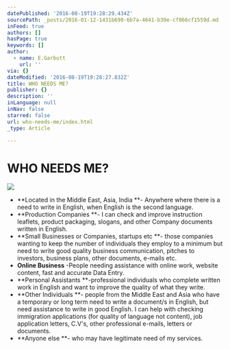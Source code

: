```yaml
---
datePublished: '2016-08-19T19:28:29.434Z'
sourcePath: _posts/2016-01-12-1431b690-6b7a-4641-b39e-cf866cf1559d.md
inFeed: true
authors: []
hasPage: true
keywords: []
author:
  - name: E.Garbutt
    url: ''
via: {}
dateModified: '2016-08-19T19:28:27.832Z'
title: WHO NEEDS ME?
publisher: {}
description: ''
inLanguage: null
inNav: false
starred: false
url: who-needs-me/index.html
_type: Article

---
```

# WHO NEEDS ME?
![](https://s3-us-west-2.amazonaws.com/the-grid-img/p/8463eb0362ec0d6ae5b7d75799b218db3d388c42.jpg)

* **Located in the Middle East, Asia, India **- Anywhere where there is a need to write in English, when English is the second language.
* **Production Companies **- I can check and improve instruction leaflets, product packaging, slogans, and other Company documents written in English.
* **Small Businesses or Companies, startups etc **- those companies wanting to keep the number of individuals they employ to a minimum but need to write good quality business communication, pitches to investors, business plans, other documents, e-mails etc.
* **Online Business** -People needing assistance with online work, website content, fast and accurate Data Entry.
* **Personal Assistants **-professional individuals who complete written work in English and want to improve the quality of what they write.
* **Other Individuals **- people from the Middle East and Asia who have a temporary or long term need to write a document/s in English, but need assistance to write in good English. I can help with checking immigration applications (for quality of language not content), job application letters, C.V's, other professional e-mails, letters or documents.
* **Anyone else **- who may have legitimate need of my services.